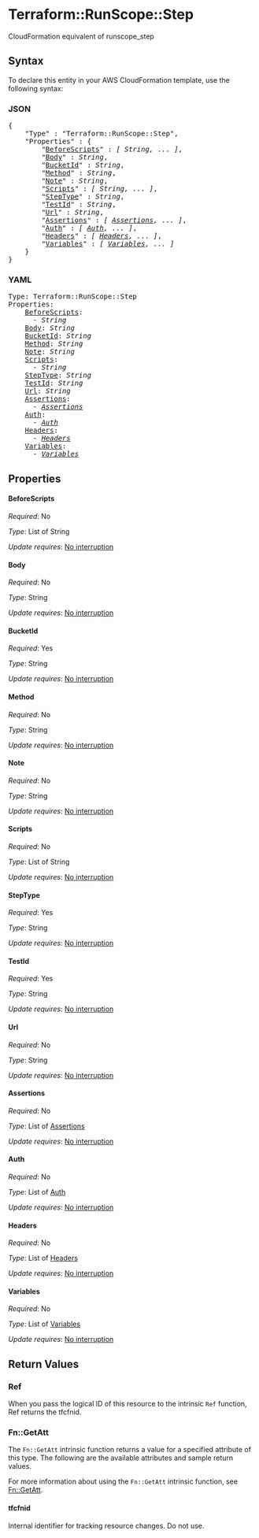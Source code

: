 # Terraform::RunScope::Step

CloudFormation equivalent of runscope_step

## Syntax

To declare this entity in your AWS CloudFormation template, use the following syntax:

### JSON

<pre>
{
    "Type" : "Terraform::RunScope::Step",
    "Properties" : {
        "<a href="#beforescripts" title="BeforeScripts">BeforeScripts</a>" : <i>[ String, ... ]</i>,
        "<a href="#body" title="Body">Body</a>" : <i>String</i>,
        "<a href="#bucketid" title="BucketId">BucketId</a>" : <i>String</i>,
        "<a href="#method" title="Method">Method</a>" : <i>String</i>,
        "<a href="#note" title="Note">Note</a>" : <i>String</i>,
        "<a href="#scripts" title="Scripts">Scripts</a>" : <i>[ String, ... ]</i>,
        "<a href="#steptype" title="StepType">StepType</a>" : <i>String</i>,
        "<a href="#testid" title="TestId">TestId</a>" : <i>String</i>,
        "<a href="#url" title="Url">Url</a>" : <i>String</i>,
        "<a href="#assertions" title="Assertions">Assertions</a>" : <i>[ <a href="assertions.md">Assertions</a>, ... ]</i>,
        "<a href="#auth" title="Auth">Auth</a>" : <i>[ <a href="auth.md">Auth</a>, ... ]</i>,
        "<a href="#headers" title="Headers">Headers</a>" : <i>[ <a href="headers.md">Headers</a>, ... ]</i>,
        "<a href="#variables" title="Variables">Variables</a>" : <i>[ <a href="variables.md">Variables</a>, ... ]</i>
    }
}
</pre>

### YAML

<pre>
Type: Terraform::RunScope::Step
Properties:
    <a href="#beforescripts" title="BeforeScripts">BeforeScripts</a>: <i>
      - String</i>
    <a href="#body" title="Body">Body</a>: <i>String</i>
    <a href="#bucketid" title="BucketId">BucketId</a>: <i>String</i>
    <a href="#method" title="Method">Method</a>: <i>String</i>
    <a href="#note" title="Note">Note</a>: <i>String</i>
    <a href="#scripts" title="Scripts">Scripts</a>: <i>
      - String</i>
    <a href="#steptype" title="StepType">StepType</a>: <i>String</i>
    <a href="#testid" title="TestId">TestId</a>: <i>String</i>
    <a href="#url" title="Url">Url</a>: <i>String</i>
    <a href="#assertions" title="Assertions">Assertions</a>: <i>
      - <a href="assertions.md">Assertions</a></i>
    <a href="#auth" title="Auth">Auth</a>: <i>
      - <a href="auth.md">Auth</a></i>
    <a href="#headers" title="Headers">Headers</a>: <i>
      - <a href="headers.md">Headers</a></i>
    <a href="#variables" title="Variables">Variables</a>: <i>
      - <a href="variables.md">Variables</a></i>
</pre>

## Properties

#### BeforeScripts

_Required_: No

_Type_: List of String

_Update requires_: [No interruption](https://docs.aws.amazon.com/AWSCloudFormation/latest/UserGuide/using-cfn-updating-stacks-update-behaviors.html#update-no-interrupt)

#### Body

_Required_: No

_Type_: String

_Update requires_: [No interruption](https://docs.aws.amazon.com/AWSCloudFormation/latest/UserGuide/using-cfn-updating-stacks-update-behaviors.html#update-no-interrupt)

#### BucketId

_Required_: Yes

_Type_: String

_Update requires_: [No interruption](https://docs.aws.amazon.com/AWSCloudFormation/latest/UserGuide/using-cfn-updating-stacks-update-behaviors.html#update-no-interrupt)

#### Method

_Required_: No

_Type_: String

_Update requires_: [No interruption](https://docs.aws.amazon.com/AWSCloudFormation/latest/UserGuide/using-cfn-updating-stacks-update-behaviors.html#update-no-interrupt)

#### Note

_Required_: No

_Type_: String

_Update requires_: [No interruption](https://docs.aws.amazon.com/AWSCloudFormation/latest/UserGuide/using-cfn-updating-stacks-update-behaviors.html#update-no-interrupt)

#### Scripts

_Required_: No

_Type_: List of String

_Update requires_: [No interruption](https://docs.aws.amazon.com/AWSCloudFormation/latest/UserGuide/using-cfn-updating-stacks-update-behaviors.html#update-no-interrupt)

#### StepType

_Required_: Yes

_Type_: String

_Update requires_: [No interruption](https://docs.aws.amazon.com/AWSCloudFormation/latest/UserGuide/using-cfn-updating-stacks-update-behaviors.html#update-no-interrupt)

#### TestId

_Required_: Yes

_Type_: String

_Update requires_: [No interruption](https://docs.aws.amazon.com/AWSCloudFormation/latest/UserGuide/using-cfn-updating-stacks-update-behaviors.html#update-no-interrupt)

#### Url

_Required_: No

_Type_: String

_Update requires_: [No interruption](https://docs.aws.amazon.com/AWSCloudFormation/latest/UserGuide/using-cfn-updating-stacks-update-behaviors.html#update-no-interrupt)

#### Assertions

_Required_: No

_Type_: List of <a href="assertions.md">Assertions</a>

_Update requires_: [No interruption](https://docs.aws.amazon.com/AWSCloudFormation/latest/UserGuide/using-cfn-updating-stacks-update-behaviors.html#update-no-interrupt)

#### Auth

_Required_: No

_Type_: List of <a href="auth.md">Auth</a>

_Update requires_: [No interruption](https://docs.aws.amazon.com/AWSCloudFormation/latest/UserGuide/using-cfn-updating-stacks-update-behaviors.html#update-no-interrupt)

#### Headers

_Required_: No

_Type_: List of <a href="headers.md">Headers</a>

_Update requires_: [No interruption](https://docs.aws.amazon.com/AWSCloudFormation/latest/UserGuide/using-cfn-updating-stacks-update-behaviors.html#update-no-interrupt)

#### Variables

_Required_: No

_Type_: List of <a href="variables.md">Variables</a>

_Update requires_: [No interruption](https://docs.aws.amazon.com/AWSCloudFormation/latest/UserGuide/using-cfn-updating-stacks-update-behaviors.html#update-no-interrupt)

## Return Values

### Ref

When you pass the logical ID of this resource to the intrinsic `Ref` function, Ref returns the tfcfnid.

### Fn::GetAtt

The `Fn::GetAtt` intrinsic function returns a value for a specified attribute of this type. The following are the available attributes and sample return values.

For more information about using the `Fn::GetAtt` intrinsic function, see [Fn::GetAtt](https://docs.aws.amazon.com/AWSCloudFormation/latest/UserGuide/intrinsic-function-reference-getatt.html).

#### tfcfnid

Internal identifier for tracking resource changes. Do not use.

